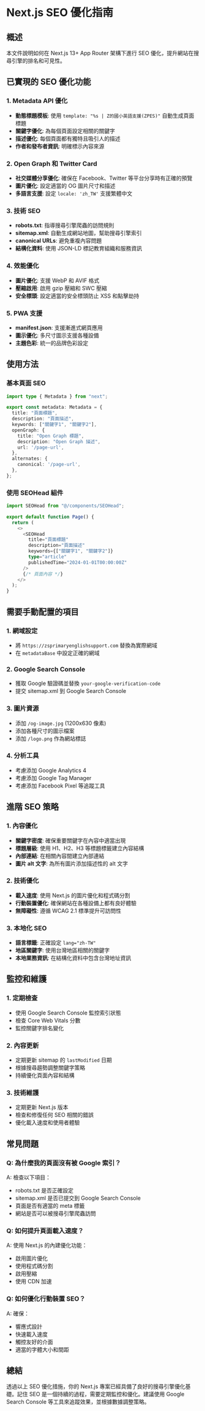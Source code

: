 # Next.js SEO 優化指南

## 概述
本文件說明如何在 Next.js 13+ App Router 架構下進行 SEO 優化，提升網站在搜尋引擎的排名和可見性。

## 已實現的 SEO 優化功能

### 1. Metadata API 優化
- **動態標題模板**: 使用 `template: "%s | Z的國小英語支援(ZPES)"` 自動生成頁面標題
- **關鍵字優化**: 為每個頁面設定相關的關鍵字
- **描述優化**: 每個頁面都有獨特且吸引人的描述
- **作者和發布者資訊**: 明確標示內容來源

### 2. Open Graph 和 Twitter Card
- **社交媒體分享優化**: 確保在 Facebook、Twitter 等平台分享時有正確的預覽
- **圖片優化**: 設定適當的 OG 圖片尺寸和描述
- **多語言支援**: 設定 `locale: 'zh_TW'` 支援繁體中文

### 3. 技術 SEO
- **robots.txt**: 指導搜尋引擎爬蟲的訪問規則
- **sitemap.xml**: 自動生成網站地圖，幫助搜尋引擎索引
- **canonical URLs**: 避免重複內容問題
- **結構化資料**: 使用 JSON-LD 標記教育組織和服務資訊

### 4. 效能優化
- **圖片優化**: 支援 WebP 和 AVIF 格式
- **壓縮啟用**: 啟用 gzip 壓縮和 SWC 壓縮
- **安全標頭**: 設定適當的安全標頭防止 XSS 和點擊劫持

### 5. PWA 支援
- **manifest.json**: 支援漸進式網頁應用
- **圖示優化**: 多尺寸圖示支援各種設備
- **主題色彩**: 統一的品牌色彩設定

## 使用方法

### 基本頁面 SEO
```typescript
import type { Metadata } from "next";

export const metadata: Metadata = {
  title: "頁面標題",
  description: "頁面描述",
  keywords: ["關鍵字1", "關鍵字2"],
  openGraph: {
    title: "Open Graph 標題",
    description: "Open Graph 描述",
    url: '/page-url',
  },
  alternates: {
    canonical: '/page-url',
  },
};
```

### 使用 SEOHead 組件
```typescript
import SEOHead from "@/components/SEOHead";

export default function Page() {
  return (
    <>
      <SEOHead
        title="頁面標題"
        description="頁面描述"
        keywords={["關鍵字1", "關鍵字2"]}
        type="article"
        publishedTime="2024-01-01T00:00:00Z"
      />
      {/* 頁面內容 */}
    </>
  );
}
```

## 需要手動配置的項目

### 1. 網域設定
- 將 `https://zsprimaryenglishsupport.com` 替換為實際網域
- 在 `metadataBase` 中設定正確的網域

### 2. Google Search Console
- 獲取 Google 驗證碼並替換 `your-google-verification-code`
- 提交 sitemap.xml 到 Google Search Console

### 3. 圖片資源
- 添加 `/og-image.jpg` (1200x630 像素)
- 添加各種尺寸的圖示檔案
- 添加 `/logo.png` 作為網站標誌

### 4. 分析工具
- 考慮添加 Google Analytics 4
- 考慮添加 Google Tag Manager
- 考慮添加 Facebook Pixel 等追蹤工具

## 進階 SEO 策略

### 1. 內容優化
- **關鍵字密度**: 確保重要關鍵字在內容中適當出現
- **標題層級**: 使用 H1、H2、H3 等標題標籤建立內容結構
- **內部連結**: 在相關內容間建立內部連結
- **圖片 alt 文字**: 為所有圖片添加描述性的 alt 文字

### 2. 技術優化
- **載入速度**: 使用 Next.js 的圖片優化和程式碼分割
- **行動裝置優化**: 確保網站在各種設備上都有良好體驗
- **無障礙性**: 遵循 WCAG 2.1 標準提升可訪問性

### 3. 本地化 SEO
- **語言標籤**: 正確設定 `lang="zh-TW"`
- **地區關鍵字**: 使用台灣地區相關的關鍵字
- **本地業務資訊**: 在結構化資料中包含台灣地址資訊

## 監控和維護

### 1. 定期檢查
- 使用 Google Search Console 監控索引狀態
- 檢查 Core Web Vitals 分數
- 監控關鍵字排名變化

### 2. 內容更新
- 定期更新 sitemap 的 `lastModified` 日期
- 根據搜尋趨勢調整關鍵字策略
- 持續優化頁面內容和結構

### 3. 技術維護
- 定期更新 Next.js 版本
- 檢查和修復任何 SEO 相關的錯誤
- 優化載入速度和使用者體驗

## 常見問題

### Q: 為什麼我的頁面沒有被 Google 索引？
A: 檢查以下項目：
- robots.txt 是否正確設定
- sitemap.xml 是否已提交到 Google Search Console
- 頁面是否有適當的 meta 標籤
- 網站是否可以被搜尋引擎爬蟲訪問

### Q: 如何提升頁面載入速度？
A: 使用 Next.js 的內建優化功能：
- 啟用圖片優化
- 使用程式碼分割
- 啟用壓縮
- 使用 CDN 加速

### Q: 如何優化行動裝置 SEO？
A: 確保：
- 響應式設計
- 快速載入速度
- 觸控友好的介面
- 適當的字體大小和間距

## 總結

透過以上 SEO 優化措施，你的 Next.js 專案已經具備了良好的搜尋引擎優化基礎。記住 SEO 是一個持續的過程，需要定期監控和優化。建議使用 Google Search Console 等工具來追蹤效果，並根據數據調整策略。
